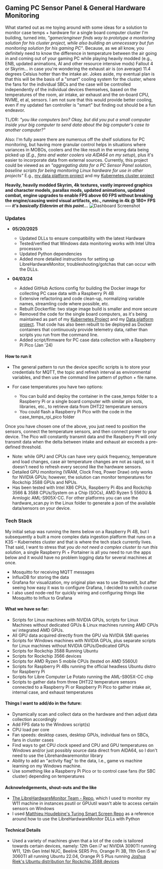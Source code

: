 ## Gaming PC Sensor Panel & General Hardware Monitoring

What started out as me toying around with some ideas for a solution to monitor case temps + hardware for a single board computer cluster I'm building, turned into, *"gamer/engineer finds way to prototype a monitoring solution for his cluster project, while also building an unnecessary but fun monitoring solution for his gaming PC"*. Because, as we all know, you definitely need to know the difference in temperature between the air going in and coming out of your gaming PC while playing heavily modded (e.g., ENB, updated animations, AI and other resource intensive mods) Fallout 4 or Skyrim... in case you're wondering the exhaust air is (on average) 11.4 degrees Celsius hotter than the intake air. Jokes aside, my eventual plan is that this will be the basis of a "smart" cooling system for the cluster, where the fans for the individual SBCs and the case will be controlled independently of the individual devices themselves, based on the temperatures of the room, air intake, air exhaust and the on-board CPU, NVME, et al, sensors. I am not sure that this would provide better cooling, even if my updated fan controller is "smart" but finding out should be a fun endeavor.  

TL/DR: *"you like computers bro? Okay, but did you put a small computer inside your big computer to send data about the big computer’s case to another computer?"*  

Also: I'm fully aware there are numerous off the shelf solutions for PC monitoring, but having more granular control helps in situations where variances in MOBOs, coolers and the like result in the wrong data being picked up (*E.g., fans and water coolers via AIDA64 on my setup*), plus it's easier to incorporate data from external sources. Currently, this project could be viewed as an *"aggregating data for a PC Sensor Panel solution, baseline scripts for being monitoring Linux hardware for use in other projects"* E.g., [my data platform project](https://github.com/MarkhamLee/finance-productivity-iot-informational-weather-dashboard/tree/main/hardware_telemetry) and my [Kubernetes cluster project](https://github.com/MarkhamLee/kubernetes-k3s-data-and-IoT-platform) 


**Heavily, heavily modded Skyrim, 4k textures, vastly improved graphics and character models, parallax mods, updated animations, updated combat, engine upgrades to enable FPS above 60 FPS without breaking the engine/causing weird visual artifacts, etc., running in 4k @ 180+ FPS --- *it's basically Eldenrim at this point...*** 
![Dashboard Screenshot](/images/updated_screenshot.png)  

### Updates

* **05/20/2025**
    * Updated DLLs to ensure compatibility with the latest Hardware
    * Tested/verified that Windows data monitoring works with Intel Ultra processors
    * Updated Python dependencies
    * Added more detailed instructions for setting up LibreHardwareMonitor, troubleshooting/gotchas that can occur with the DLLs. 

* **04/03/24**
    * Added GitHub Actions config for building the Docker image for collecting PC case data with a Raspberry Pi 4B 
    * Extensive refactoring and code clean-up, normalizing variable names, streamling code where possible, etc.
    * Rebuilt Dockerfile: two stage image build is smaller and more secure
    * Removed the code for the single board computers, as it's being maintained as part of my [Kubernetes Project](https://github.com/MarkhamLee/kubernetes-k3s-data-and-IoT-platform/tree/main/hardware_monitoring) and my [Data platform project](https://github.com/MarkhamLee/finance-productivity-iot-informational-weather-dashboard/tree/main/hardware_telemetry). That code has also been rebuilt to be deployed as Docker containers that continuously provide telemetry data, rather than scripts you run from the command line. 
    * Added script/firmware for PC case data collection with a Raspberry Pi Pico (Jan '24)


#### How to run it
* The general pattern to run the device specific scripts is to store your credentials for MQTT, the topic and refresh interval as environmental variables, and then use the command line pattern of python + file name.  

*  For case temperatures you have two options: 

	* You can build and deploy the container in the case_temps folder to a Raspberry Pi or a single board computer with similar pin outs, libraries, etc., to retrieve data from DHT22 temperature sensors 
	* You could flash a Raspberry Pi Pico with the code in the case_temps_rpi_pico folder 

Once you have chosen one of the above, you just need to position the sensors, connect the temperature sensors, and then connect power to your device. The Pico will constantly transmit data and the Raspberry Pi will only transmit data when the delta between intake and exhaust air exceeds a pre-defined threshold. 

* Note: while GPU and CPUs can have very quick frequency, temperature and load changes, case air temperature changes are not as rapid, so it doesn't need to refresh every second like the hardware sensors.  
* Detailed GPU monitoring (VRAM, Clock Freq, Power Draw) only works for NVIDIA GPUs; however, the solution can monitor temperatures for Rockchip 3588 GPUs and NPUs. 
* Has been tested with Intel X86 CPUs, Raspberry Pi 4bs and Rockchip 3566 & 3588 CPUs/System on a Chip (SOCs), AMD Ryzen 5 5560U & Armlogic AML-S905X-CC. For other platforms you can use the hardware_scan.py in the Linux folder to generate a json of the available data/sensors on your device. 

### Tech Stack 
My initial setup was running the items below on a Raspberry Pi 4B, but I subsequently a built a more complex data ingestion platform that runs on a K3S – Kubernetes cluster and that is where the tech stack currently lives.  That said, I want to stress that *you do not need a complex cluster to run this solution*, a single Raspberry Pi + Portainer is all you need to run the apps below and it would have no problem logging data for several machines at once.  

* Mosquitto for receiving MQTT messages 
* InfluxDB for storing the data 
* Grafana for visualization, my original plan was to use Streamlit, but after seeing how easy it was to configure Grafana, I decided to switch course  
* I also used node-red for quickly wiring and configuring things like Mosquitto to Influx to Grafana 

#### What we have so far: 
* Scripts for Linux machines with NVIDIA GPUs, scripts for Linux Machines without dedicated GPUs & Linux machines running AMD CPUs w/ integrated AMD GPUs.  
* All GPU data acquired directly from the GPU via NVIDIA SMI queries  
* Scripts for Windows machines with NVIDIA GPUs, plus separate scripts for Linux machines without NVIDIA GPUs/Dedicated GPUs   
* Scripts for Rockchip 3588 Running Ubuntu 
* Scripts for Rockchip 3566 devices  
* Scripts for AMD Ryzen 5 mobile CPUs (tested on AMD 5560U) 
* Scripts for Raspberry Pi 4Bs running the official headless Ubuntu distro for Raspberry Pi 
* Scripts for Libre Computer Le Potato running the AML-S905X-CC chip 
* Scripts to gather data from three DHT22 temperature sensors connected to a Raspberry Pi or Raspberry Pi Pico to gather intake air, internal case, and exhaust temperatures  


#### Things I want to add/do in the future:
* Dynamically scan and collect data on the hardware and then adjust data collection accordingly  
* Add FPS data to the Windows script(s)  
* CPU load per core  
* Fan speeds: desktop cases, desktop GPUs, individual fans on SBCs, fans in cluster cases  
* Find ways to get CPU clock speed and CPU and GPU temperatures on Windows and/or just possibly source data direct from AIDA64, so I don't need to use the Librehardwaremonitor library 
* Ability to add an "activity flag" to the data, I.e., game vs machine learning on my Windows machine.  
* Use something like a Raspberry Pi Pico or to control case fans (for SBC cluster) depending on temperatures 


#### Acknowledgements, shout-outs and the like 
* [The LibreHardwareMonitor Team - Repo](https://github.com/LibreHardwareMonitor/LibreHardwareMonitor), which I used to monitor my W11 machine in instances psutil or GPUutil wasn't able to access certaiin sensors on Windows
* I used [Matthieu Houdebine's Turing Smart Screen Repo](https://github.com/mathoudebine/turing-smart-screen-python) as a reference around how to use the LibreHardwareMonitor DLLs with Python 

#### Technical Details 
* Used a variety of machines given that a lot of the code is tailored towards certain devices, namely: 12th Gen i7 w/ NVIDIA 3090TI running W11, 12th Gen Intel NUC, Beelink SER5 Pro, Orange Pi 3B, 11th Gen i5 w/ 3060TI all running Ubuntu 22.04, Orange Pi 5 Plus running [Joshua Riek's Ubuntu distribution for Rockchip 3588 devices](https://github.com/Joshua-Riek/ubuntu-rockchip) 
